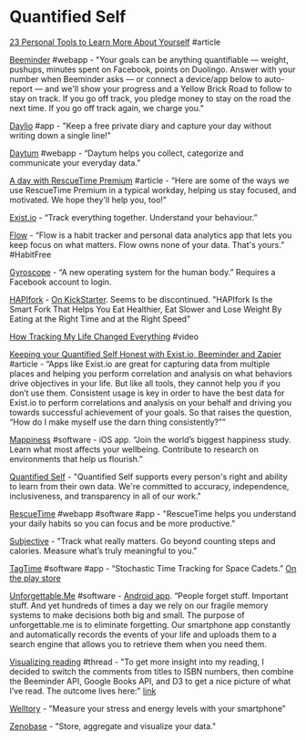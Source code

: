 # Quantified Self

[23 Personal Tools to Learn More About Yourself](http://flowingdata.com/2008/09/12/23-personal-tools-to-learn-more-about-yourself/) \#article

[Beeminder](https://www.beeminder.com/home) \#webapp - "Your goals can be anything quantifiable — weight, pushups, minutes spent on Facebook, points on Duolingo. Answer with your number when Beeminder asks — or connect a device/app below to auto-report — and we'll show your progress and a Yellow Brick Road to follow to stay on track. If you go off track, you pledge money to stay on the road the next time. If you go off track again, we charge you."

[Daylio](https://daylio.webflow.io/) \#app - "Keep a free private diary and capture your day without writing down a single line!"

[Daytum](https://daytum.com/) \#webapp - “Daytum helps you collect, categorize and communicate your everyday data.”

[A day with RescueTime Premium](https://www.rescuetime.com/premium/a-day-in-the-life) \#article - “Here are some of the ways we use RescueTime Premium in a typical workday, helping us stay focused, and motivated. We hope they'll help you, too!”

[Exist.io](https://exist.io/) - “Track everything together. Understand your behaviour.”

[Flow](https://flowdash.co/app/about?utm_medium=email&utm_source=hackernewsletter&utm_term=show_hn) - “Flow is a habit tracker and personal data analytics app that lets you keep focus on what matters. Flow owns none of your data. That's yours.” \#HabitFree

[Gyroscope](https://gyrosco.pe/) - “A new operating system for the human body.” Requires a Facebook account to login.

[HAPIfork](https://www.hapilabs.com/product/hapifork) - [On KickStarter](https://www.kickstarter.com/projects/1273668931/hapifork-the-smart-fork-that-tracks-your-eating-ha-0/description). Seems to be discontinued. "HAPIfork Is the Smart Fork That Helps You Eat Healthier, Eat Slower and Lose Weight By Eating at the Right Time and at the Right Speed"

[How Tracking My Life Changed Everything](https://www.youtube.com/watch?v=0tnX81N6Ris) \#video

[Keeping your Quantified Self Honest with Exist.io, Beeminder and Zapier](https://medium.com/@jtgleason/keeping-your-quantified-self-honest-with-exist-io-beeminder-and-zapier-8c9667fc83f3) \#article - “Apps like Exist.io are great for capturing data from multiple places and helping you perform correlation and analysis on what behaviors drive objectives in your life. But like all tools, they cannot help you if you don’t use them. Consistent usage is key in order to have the best data for Exist.io to perform correlations and analysis on your behalf and driving you towards successful achievement of your goals. So that raises the question, “How do I make myself use the darn thing consistently?””

[Mappiness](https://www.mappinessapp.com/) \#software - iOS app. “Join the world’s biggest happiness study. Learn what most affects your wellbeing. Contribute to research on environments that help us flourish.”

[Quantified Self](https://quantifiedself.com/) - "Quantified Self supports every person's right and ability to learn from their own data. We're committed to accuracy, independence, inclusiveness, and transparency in all of our work."

[RescueTime](https://www.rescuetime.com/) \#webapp \#software \#app - "RescueTime helps you understand your daily habits so you can focus and be more productive."

[Subjective](https://www.subjective.app/) - "Track what really matters. Go beyond counting steps and calories. Measure what’s truly meaningful to you."

[TagTime](https://github.com/tagtime/TagTime) \#software \#app - “Stochastic Time Tracking for Space Cadets.” [On the play store](https://play.google.com/store/apps/details?id=bsoule.tagtime) 

[Unforgettable.Me](https://unforgettable.me/) \#software - [Android app](https://play.google.com/store/apps/details?id=au.edu.uon.unforgettable&rdid=au.edu.uon.unforgettable). “People forget stuff. Important stuff. And yet hundreds of times a day we rely on our fragile memory systems to make decisions both big and small. The purpose of unforgettable.me is to eliminate forgetting. Our smartphone app constantly and automatically records the events of your life and uploads them to a search engine that allows you to retrieve them when you need them.

[Visualizing reading](http://forum.beeminder.com/t/visualizing-reading/519) \#thread - "To get more insight into my reading, I decided to switch the comments from titles to ISBN numbers, then combine the Beeminder API, Google Books API, and D3 to get a nice picture of what I’ve read. The outcome lives here:" [link](http://www.althack.org/reading.html)

[Welltory](https://welltory.com/) - "Measure your stress and energy levels with your smartphone"

[Zenobase](https://zenobase.com/#/) - "Store, aggregate and visualize your data."  


